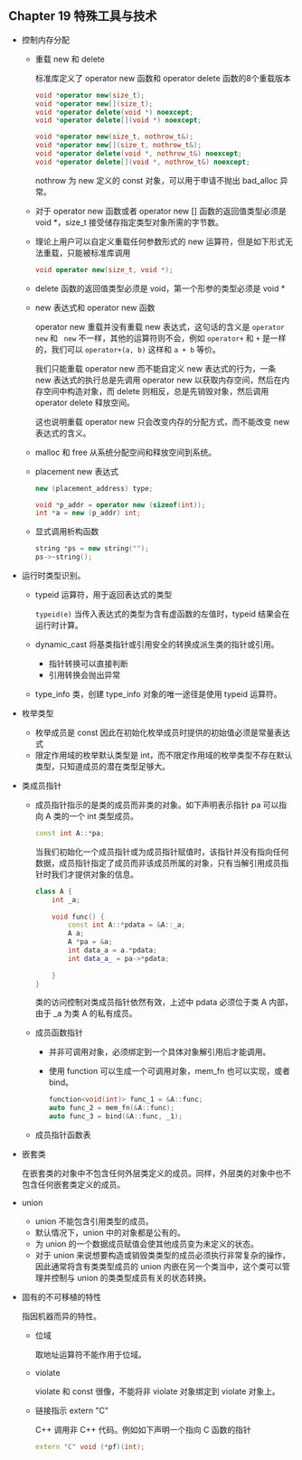 ## Chapter 19 特殊工具与技术

- 控制内存分配

  - 重载 new 和 delete

    标准库定义了 operator new 函数和 operator delete 函数的8个重载版本

    ```cpp
    void *operator new(size_t);
    void *operator new[](size_t);
    void *operator delete(void *) noexcept;
    void *operator delete[](void *) noexcept;
    
    void *operator new(size_t, nothrow_t&);
    void *operator new[](size_t, nothrow_t&);
    void *operator delete(void *, nothrow_t&) noexcept;
    void *operator delete[](void *, nothrow_t&) noexcept;
    ```

    nothrow 为 new 定义的 const 对象，可以用于申请不抛出 bad_alloc 异常。
    
  - 对于 operator new 函数或者 operator new [] 函数的返回值类型必须是 void *，size_t 接受储存指定类型对象所需的字节数。
  
  - 理论上用户可以自定义重载任何参数形式的 new 运算符，但是如下形式无法重载，只能被标准库调用
  
    ```cpp
    void operator new(size_t, void *);
    ```
  
  - delete 函数的返回值类型必须是 void，第一个形参的类型必须是 void *
  
  - new 表达式和 operator new 函数
  
    operator new 重载并没有重载 new 表达式，这句话的含义是 `operator new` 和 ` new` 不一样，其他的运算符则不会，例如 `operator+` 和 `+` 是一样的，我们可以 `operator+(a, b)` 这样和 `a + b` 等价。
  
    我们只能重载 operator new 而不能自定义 new 表达式的行为，一条 new 表达式的执行总是先调用 operator new 以获取内存空间，然后在内存空间中构造对象，而 delete 则相反，总是先销毁对象，然后调用 operator delete 释放空间。
  
    这也说明重载 operator new 只会改变内存的分配方式，而不能改变 new 表达式的含义。
  
  - malloc 和 free 从系统分配空间和释放空间到系统。
  
  - placement new 表达式
  
    ```cpp
    new (placement_address) type;
    
    void *p_addr = operator new (sizeof(int));
    int *a = new (p_addr) int;
    ```
  
  - 显式调用析构函数
  
    ```cpp
    string *ps = new string("");
    ps->~string();
    ```
  
- 运行时类型识别。

  - typeid 运算符，用于返回表达式的类型

    `typeid(e)` 当传入表达式的类型为含有虚函数的左值时，typeid 结果会在运行时计算。

  - dynamic_cast 将基类指针或引用安全的转换成派生类的指针或引用。

    - 指针转换可以直接判断
    - 引用转换会抛出异常

  - type_info 类，创建 type_info 对象的唯一途径是使用 typeid 运算符。
  
- 枚举类型

  - 枚举成员是 const 因此在初始化枚举成员时提供的初始值必须是常量表达式
  - 限定作用域的枚举默认类型是 int，而不限定作用域的枚举类型不存在默认类型，只知道成员的潜在类型足够大。

- 类成员指针

  - 成员指针指示的是类的成员而非类的对象。如下声明表示指针 pa 可以指向 A 类的一个 int 类型成员。

    ```cpp
    const int A::*pa;
    ```

    当我们初始化一个成员指针或为成员指针赋值时，该指针并没有指向任何数据，成员指针指定了成员而非该成员所属的对象，只有当解引用成员指针时我们才提供对象的信息。

    ```cpp
    class A {
        int _a;
        
        void func() {
            const int A::*pdata = &A::_a;
        	A a;
        	A *pa = &a;
        	int data_a = a.*pdata;
        	int data_a_ = pa->*pdata;
            
        }
    }
    ```

    类的访问控制对类成员指针依然有效，上述中 pdata 必须位于类 A 内部，由于 _a 为类 A 的私有成员。

  - 成员函数指针

    - 并非可调用对象，必须绑定到一个具体对象解引用后才能调用。

    - 使用 function 可以生成一个可调用对象，mem_fn 也可以实现，或者 bind。

      ```cpp
      function<void(int)> func_1 = &A::func;
      auto func_2 = mem_fn(&A::func);
      auto func_3 = bind(&A::func, _1);
      ```

  - 成员指针函数表
  
- 嵌套类

  在嵌套类的对象中不包含任何外层类定义的成员。同样，外层类的对象中也不包含任何嵌套类定义的成员。

- union

  - union 不能包含引用类型的成员。
  - 默认情况下，union 中的对象都是公有的。
  - 为 union 的一个数据成员赋值会使其他成员变为未定义的状态。
  - 对于 union 来说想要构造或销毁类类型的成员必须执行非常复杂的操作，因此通常将含有类类型成员的 union 内嵌在另一个类当中，这个类可以管理并控制与 union 的类类型成员有关的状态转换。

- 固有的不可移植的特性

  指因机器而异的特性。

  - 位域

    取地址运算符不能作用于位域。

  - violate

    violate 和 const 很像，不能将非 violate 对象绑定到 violate 对象上。

  - 链接指示 extern "C"

    C++ 调用非 C++ 代码。例如如下声明一个指向 C 函数的指针

    ```cpp
    extern "C" void (*pf)(int);
    ```

    